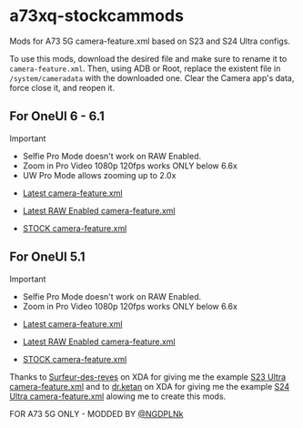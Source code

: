 # a73xq-stockcammods

Mods for A73 5G camera-feature.xml based on S23 and S24 Ultra configs.

To use this mods, download the desired file and make sure to rename it to `camera-feature.xml`. Then, using ADB or Root, replace the existent file in `/system/cameradata` with the downloaded one. Clear the Camera app's data, force close it, and reopen it.

## For OneUI 6 - 6.1

> [!IMPORTANT]
> - Selfie Pro Mode doesn't work on RAW Enabled.
> - Zoom in Pro Video 1080p 120fps works ONLY below 6.6x
> - UW Pro Mode allows zooming up to 2.0x

- [Latest camera-feature.xml](https://github.com/ngdplnk/a73xq_stockcammods/blob/main/oneui-6/camera-feature.xml)

- [Latest RAW Enabled camera-feature.xml](https://github.com/ngdplnk/a73xq_stockcammods/blob/main/oneui-6/camera-featureRAW.xml)

- [STOCK camera-feature.xml](https://github.com/ngdplnk/a73xq_stockcammods/blob/main/oneui-6/camera-featureSTOCK.xml)


## For OneUI 5.1

> [!IMPORTANT]
> - Selfie Pro Mode doesn't work on RAW Enabled.
> - Zoom in Pro Video 1080p 120fps works ONLY below 6.6x

- [Latest camera-feature.xml](https://github.com/NGDPLNk/a73xq_stockcammods/blob/main/oneui-5.1/camera-feature.xml)

- [Latest RAW Enabled camera-feature.xml](https://github.com/NGDPLNk/a73xq_stockcammods/blob/main/oneui-5.1/camera-featureRAW.xml)

- [STOCK camera-feature.xml](https://github.com/NGDPLNk/a73xq_stockcammods/blob/main/oneui-5.1/camera-featureSTOCK.xml)



Thanks to [Surfeur-des-reves](https://forum.xda-developers.com/m/surfeur-des-reves.1042515/) on XDA for giving me the example [S23 Ultra camera-feature.xml](https://github.com/ngdplnk/a73xq_stockcammods/blob/main/examples/camera-featureS23U.xml) and to [dr.ketan](https://xdaforums.com/m/dr-ketan.3931450/) on XDA for giving me the example [S24 Ultra camera-feature.xml](https://github.com/ngdplnk/a73xq_stockcammods/blob/main/examples/camera-featureS24U.xml) alowing me to create this mods.


FOR A73 5G ONLY - MODDED BY [@NGDPLNk](https://github.com/ngdplnk)
